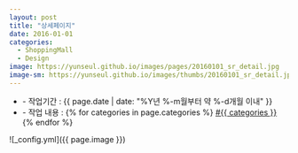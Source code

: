 ```yaml
---
layout: post
title: "상세페이지"
date: 2016-01-01
categories:
  - ShoppingMall
  - Design
image: https://yunseul.github.io/images/pages/20160101_sr_detail.jpg
image-sm: https://yunseul.github.io/images/thumbs/20160101_sr_detail.jpg
---
```


<ul class="inform">
	<li class="preview__date" itemprop="datePublished" datetime="{{ page.date | date_to_xmlschema }}">- 작업기간 : {{ page.date | date: "%Y년 %-m월부터 약 %-d개월 이내" }}</li>
	<li class="preview__catetory" itemprop="catetory">- 작업 내용 :
		{% for categories in page.categories %}
           <a href="/category/{{ categories }}/">#{{ categories }}</a>     
      	{% endfor %}</li>
</ul>

![_config.yml]({{ page.image }})


